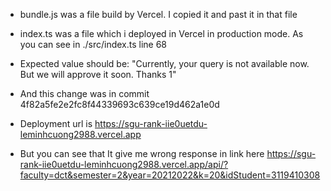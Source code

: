 - bundle.js was a file build by Vercel. I copied it and past it in that file

- index.ts was a file which i deployed in Vercel in production mode. As you can see in ./src/index.ts line 68

- Expected value should be: "Currently, your query is not available now. But we will approve it soon. Thanks 1"

- And this change was in commit 4f82a5fe2e2fc8f44339693c639ce19d462a1e0d

- Deployment url is https://sgu-rank-iie0uetdu-leminhcuong2988.vercel.app

- But you can see that It give me wrong response in link here https://sgu-rank-iie0uetdu-leminhcuong2988.vercel.app/api/?faculty=dct&semester=2&year=20212022&k=20&idStudent=3119410308

